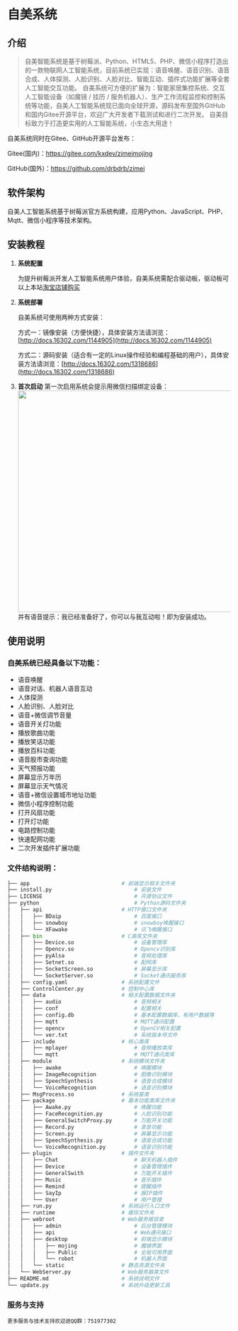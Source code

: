 # 自美系统

## **介绍**
>自美智能系统是基于树莓派、Python、HTML5、PHP、微信小程序打造出的一款物联网人工智能系统，目前系统已实现：语音唤醒、语音识别、语音合成、人体探测、人脸识别、人脸对比、智能互动、插件式功能扩展等全套人工智能交互功能。
自美系统可方便的扩展为：智能家居集控系统、交互人工智能设备（如魔镜 / 挂历 / 服务机器人）、生产工作流程监控和控制系统等功能，自美人工智能系统现已面向全球开源，源码发布至国外GitHub和国内Gitee开源平台，欢迎广大开发者下载测试和进行二次开发。
自美目标致力于打造更实用的人工智能系统，小生态大用途！

自美系统同时在Gitee、GitHub开源平台发布：

Gitee(国内)：https://gitee.com/kxdev/zimeimojing

GitHub(国外)：https://github.com/drbdrb/zimei

## **软件架构**
自美人工智能系统基于树莓派官方系统构建，应用Python、JavaScript、PHP、Mqtt、微信小程序等技术架构。

## **安装教程**

1. **系统配置**

    为提升树莓派开发人工智能系统用户体验，自美系统需配合驱动板，驱动板可以上本站[淘宝店铺购买](https://item.taobao.com/item.htm?spm=a1z10.1-c-s.w137712-22051699657.2.5a866a2dcy4XWC&id=600751373947)

2. **系统部署**

    自美系统可使用两种方式安装：

    方式一：镜像安装（方便快捷），具体安装方法请浏览：[http://docs.16302.com/1144905](http://docs.16302.com/1144905)

    方式二：源码安装（适合有一定的Linux操作经验和编程基础的用户），具体安装方法请浏览：[http://docs.16302.com/1318686](http://docs.16302.com/1318686)

3. **首次启动**
    第一次启用系统会提示用微信扫描绑定设备：
<br/><img src="http://qiniucn.16302.com/cebf6a2e00280c328c045d66076a60d4" width="500" border="0" /><br/>
    并有语音提示：我已经准备好了，你可以与我互动啦！即为安装成功。

## **使用说明**
### 自美系统已经具备以下功能：
 * 语音唤醒
 * 语音对话、机器人语音互动
 * 人体探测
 * 人脸识别、人脸对比
 * 语音+微信调节音量
 * 语音开关灯功能
 * 播放歌曲功能
 * 播放笑话功能
 * 播放百科功能
 * 语音股市查询功能
 * 天气预报功能
 * 屏幕显示万年历
 * 屏幕显示天气情况
 * 语音+微信设置城市地址功能
 * 微信小程序控制功能
 * 打开风扇功能
 * 打开灯功能
 * 电路控制功能
 * 快速配网功能
 * 二次开发插件扩展功能

### 文件结构说明：
```python
├── app                             # 前端显示相关文件夹
├── install.py                          # 安装文件
├── LICENSE                             # 开源协议文件
├── python                              # Python源码文件夹
│   ├── api                         # HTTP接口文件夹
│   │   ├── BDaip                       # 百度接口
│   │   ├── snowboy                     # snowboy唤醒接口
│   │   └── XFawake                     # 讯飞唤醒接口
│   ├── bin                         # C类库文件夹
│   │   ├── Device.so                   # 设备管理库
│   │   ├── Opencv.so                   # Opencv识别库
│   │   ├── pyAlsa                      # 音频处理库
│   │   ├── Setnet.so                   # 配网库
│   │   ├── SocketScreen.so             # 屏幕显示库
│   │   └── SocketServer.so             # Socket通讯服务库
│   ├── config.yaml                 # 系统配置文件
│   ├── ControlCenter.py            # 控制中心库
│   ├── data                        # 相关配置数据文件夹
│   │   ├── audio                       # 音频相关
│   │   ├── conf                        # 配置相关
│   │   ├── config.db                   # 基本配置数据库，有用户数据等
│   │   ├── mqtt                        # MQTT通讯配置
│   │   ├── opencv                      # OpenCV相关配置
│   │   └── ver.txt                     # 系统版本号文件
│   ├── include                     # 核心类库
│   │   ├── mplayer                     # 音频播放类库
│   │   └── mqtt                        # MQTT通讯类库
│   ├── module                      # 系统模块文件夹
│   │   ├── awake                       # 唤醒模块
│   │   ├── ImageRecognition            # 图像识别模块
│   │   ├── SpeechSynthesis             # 语音合成模块
│   │   └── VoiceRecognition            # 语音识别模块
│   ├── MsgProcess.so               # 系统基类
│   ├── package                     # 基本功能类库文件夹
│   │   ├── Awake.py                    # 唤醒功能
│   │   ├── FaceRecognition.py          # 人脸识别功能
│   │   ├── GeneralSwitchProxy.py       # 万能开关功能
│   │   ├── Record.py                   # 录音功能
│   │   ├── Screen.py                   # 屏幕显示功能
│   │   ├── SpeechSynthesis.py          # 语音合成功能
│   │   └── VoiceRecognition.py         # 语音识别功能
│   ├── plugin                      # 插件文件夹
│   │   ├── Chat                        # 聊天机器人插件
│   │   ├── Device                      # 设备管理插件
│   │   ├── GeneralSwith                # 万能开关插件
│   │   ├── Music                       # 音乐插件
│   │   ├── Remind                      # 提醒插件
│   │   ├── SayIp                       # 报IP插件
│   │   └── User                        # 用户管理
│   ├── run.py                      # 系统运行入口文件
│   ├── runtime                     # 缓存文件夹
│   ├── webroot                     # Web服务根目录
│   │   ├── admin                       # 后台管理模块
│   │   ├── api                         # Web通讯接口
│   │   ├── desktop                     # 前端显示模块
│   │   │   ├── mojing                  # 魔镜界面
│   │   │   ├── Public                  # 全局可用界面
│   │   │   └── robot                   # 机器人界面
│   │   └── static                  # 静态资源文件夹
│   └── WebServer.py                # Web服务器类文件
├── README.md                       # 系统说明文件
└── update.py                       # 系统升级更新工具
```
### **服务与支持**
    更多服务与技术支持欢迎进QQ群：751977302